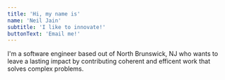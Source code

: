 ```yaml
---
title: 'Hi, my name is'
name: 'Neil Jain'
subtitle: 'I like to innovate!'
buttonText: 'Email me!'
---
```


I'm a software engineer based out of North Brunswick, NJ who wants to leave a lasting impact by contributing coherent and efficent work that solves complex problems.
